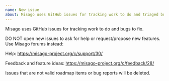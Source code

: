 ```yaml
---
name: New issue
about: Misago uses GitHub issues for tracking work to do and triaged bugs to fix.
---
```


Misago uses GitHub issues for tracking work to do and bugs to fix.

DO NOT open new issues to ask for help or request/propose new features. Use Misago forums instead:

Help: https://misago-project.org/c/support/30/

Feedback and feature ideas: https://misago-project.org/c/feedback/28/

Issues that are not valid roadmap items or bug reports will be deleted.